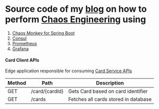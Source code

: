 # Source code of my [blog]() on how to perform [Chaos Engineering](https://principlesofchaos.org/) using
1. [Chaos Monkey for Spring Boot](https://github.com/codecentric/chaos-monkey-spring-boot)
2. [Consul](https://www.consul.io/)
3. [Prometheus](https://prometheus.io/)
4. [Grafana](https://grafana.com/)

#### Card Client APIs
Edge application responsible for consuming [Card Service APIs](https://github.com/dhaval201279/cm4sb-card-service)

Method	| Path	| Description
------------- | ------------------------- | ------------- |
GET	| /card/{cardId}	| Gets Card based on card identifier	
GET	| /cards	| Fetches all cards stored in database